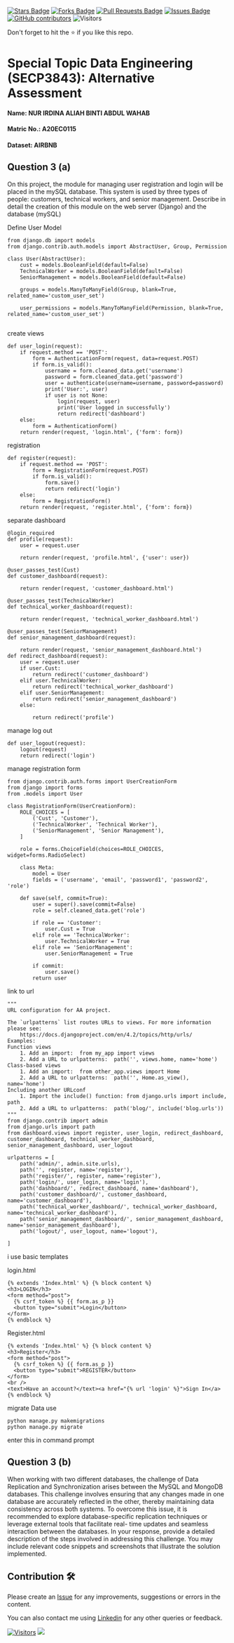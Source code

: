 <a href="https://github.com/drshahizan/SECP3843/stargazers"><img src="https://img.shields.io/github/stars/drshahizan/SECP3843" alt="Stars Badge"/></a>
<a href="https://github.com/drshahizan/SECP3843/network/members"><img src="https://img.shields.io/github/forks/drshahizan/SECP3843" alt="Forks Badge"/></a>
<a href="https://github.com/drshahizan/SECP3843/pulls"><img src="https://img.shields.io/github/issues-pr/drshahizan/SECP3843" alt="Pull Requests Badge"/></a>
<a href="https://github.com/drshahizan/SECP3843/issues"><img src="https://img.shields.io/github/issues/drshahizan/SECP3843" alt="Issues Badge"/></a>
<a href="https://github.com/drshahizan/SECP3843/graphs/contributors"><img alt="GitHub contributors" src="https://img.shields.io/github/contributors/drshahizan/SECP3843?color=2b9348"></a>
![Visitors](https://api.visitorbadge.io/api/visitors?path=https%3A%2F%2Fgithub.com%2Fdrshahizan%2FSECP3843&labelColor=%23d9e3f0&countColor=%23697689&style=flat)

Don't forget to hit the :star: if you like this repo.

# Special Topic Data Engineering (SECP3843): Alternative Assessment

#### Name: NUR IRDINA ALIAH BINTI ABDUL WAHAB
#### Matric No.: A20EC0115
#### Dataset: AIRBNB

## Question 3 (a)
On this project, the module for managing user registration and login will be placed in the 
mySQL database. This system is used by three types of people: customers, technical workers, 
and senior management. Describe in detail the creation of this module on the web server 
(Django) and the database (mySQL)

Define User Model 
```
from django.db import models
from django.contrib.auth.models import AbstractUser, Group, Permission

class User(AbstractUser):
    cust = models.BooleanField(default=False)
    TechnicalWorker = models.BooleanField(default=False)
    SeniorManagement = models.BooleanField(default=False)

    groups = models.ManyToManyField(Group, blank=True, related_name='custom_user_set')

    user_permissions = models.ManyToManyField(Permission, blank=True, related_name='custom_user_set')


```

create views 
```
def user_login(request):
    if request.method == 'POST':
        form = AuthenticationForm(request, data=request.POST)
        if form.is_valid():
            username = form.cleaned_data.get('username')
            password = form.cleaned_data.get('password')
            user = authenticate(username=username, password=password)
            print('User:', user) 
            if user is not None:
                login(request, user)
                print('User logged in successfully') 
                return redirect('dashboard')  
    else:
        form = AuthenticationForm()
    return render(request, 'login.html', {'form': form})

```
registration
```
def register(request):
    if request.method == 'POST':
        form = RegistrationForm(request.POST)
        if form.is_valid():
            form.save()
            return redirect('login')
    else:
        form = RegistrationForm()
    return render(request, 'register.html', {'form': form})

```

separate dashboard
```
@login_required
def profile(request):
    user = request.user
    
    return render(request, 'profile.html', {'user': user})

@user_passes_test(Cust)
def customer_dashboard(request):
    
    return render(request, 'customer_dashboard.html')

@user_passes_test(TechnicalWorker)
def technical_worker_dashboard(request):
    
    return render(request, 'technical_worker_dashboard.html')

@user_passes_test(SeniorManagement)
def senior_management_dashboard(request):
    
    return render(request, 'senior_management_dashboard.html')
def redirect_dashboard(request):
    user = request.user
    if user.Cust:
        return redirect('customer_dashboard')
    elif user.TechnicalWorker:
        return redirect('technical_worker_dashboard')
    elif user.SeniorManagement:
        return redirect('senior_management_dashboard')
    else:
        
        return redirect('profile')

```

manage log out
```
def user_logout(request):
    logout(request)
    return redirect('login')
```
manage registration form
```
from django.contrib.auth.forms import UserCreationForm
from django import forms
from .models import User

class RegistrationForm(UserCreationForm):
    ROLE_CHOICES = [
        ('Cust', 'Customer'),
        ('TechnicalWorker', 'Technical Worker'),
        ('SeniorManagement', 'Senior Management'),
    ]

    role = forms.ChoiceField(choices=ROLE_CHOICES, widget=forms.RadioSelect)

    class Meta:
        model = User
        fields = ('username', 'email', 'password1', 'password2', 'role')

    def save(self, commit=True):
        user = super().save(commit=False)
        role = self.cleaned_data.get('role')

        if role == 'Customer':
            user.Cust = True
        elif role == 'TechnicalWorker':
            user.TechnicalWorker = True
        elif role == 'SeniorManagement':
            user.SeniorManagement = True

        if commit:
            user.save()
        return user
```
link to url
```
"""
URL configuration for AA project.

The `urlpatterns` list routes URLs to views. For more information please see:
    https://docs.djangoproject.com/en/4.2/topics/http/urls/
Examples:
Function views
    1. Add an import:  from my_app import views
    2. Add a URL to urlpatterns:  path('', views.home, name='home')
Class-based views
    1. Add an import:  from other_app.views import Home
    2. Add a URL to urlpatterns:  path('', Home.as_view(), name='home')
Including another URLconf
    1. Import the include() function: from django.urls import include, path
    2. Add a URL to urlpatterns:  path('blog/', include('blog.urls'))
"""
from django.contrib import admin
from django.urls import path
from dashboard.views import register, user_login, redirect_dashboard, customer_dashboard, technical_worker_dashboard, senior_management_dashboard, user_logout

urlpatterns = [
    path('admin/', admin.site.urls),
    path('', register, name='register'),
    path('register/', register, name='register'),
    path('login/', user_login, name='login'),
    path('dashboard/', redirect_dashboard, name='dashboard'),
    path('customer_dashboard/', customer_dashboard, name='customer_dashboard'),
    path('technical_worker_dashboard/', technical_worker_dashboard, name='technical_worker_dashboard'),
    path('senior_management_dashboard/', senior_management_dashboard, name='senior_management_dashboard'),
    path('logout/', user_logout, name='logout'),

]

```

i use basic templates

login.html
```
{% extends 'Index.html' %} {% block content %}
<h3>LOGIN</h3>
<form method="post">
  {% csrf_token %} {{ form.as_p }}
  <button type="submit">Login</button>
</form>
{% endblock %}
```
Register.html
```
{% extends 'Index.html' %} {% block content %}
<h3>Register</h3>
<form method="post">
  {% csrf_token %} {{ form.as_p }}
  <button type="submit">REGISTER</button>
</form>
<br />
<text>Have an account?</text><a href="{% url 'login' %}">Sign In</a>
{% endblock %}

```
migrate Data
use 
```
python manage.py makemigrations
python manage.py migrate
```
enter this in command prompt

## Question 3 (b)
When working with two different databases, the challenge of Data Replication and 
Synchronization arises between the MySQL and MongoDB databases. This challenge involves 
ensuring that any changes made in one database are accurately reflected in the other, thereby 
maintaining data consistency across both systems. To overcome this issue, it is recommended 
to explore database-specific replication techniques or leverage external tools that facilitate real-
time updates and seamless interaction between the databases. In your response, provide a 
detailed description of the steps involved in addressing this challenge. You may include 
relevant code snippets and screenshots that illustrate the solution implemented. 


## Contribution 🛠️
Please create an [Issue](https://github.com/drshahizan/special-topic-data-engineering/issues) for any improvements, suggestions or errors in the content.

You can also contact me using [Linkedin](https://www.linkedin.com/in/drshahizan/) for any other queries or feedback.

[![Visitors](https://api.visitorbadge.io/api/visitors?path=https%3A%2F%2Fgithub.com%2Fdrshahizan&labelColor=%23697689&countColor=%23555555&style=plastic)](https://visitorbadge.io/status?path=https%3A%2F%2Fgithub.com%2Fdrshahizan)
![](https://hit.yhype.me/github/profile?user_id=81284918)




